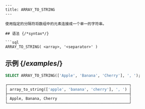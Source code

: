 ```
---
title: ARRAY_TO_STRING
---

使用指定的分隔符将数组中的元素连接成一个单一的字符串。

## 语法 {/*syntax*/}

```sql
ARRAY_TO_STRING( <array>, '<separator>' )
```

## 示例 {/*examples*/}

```sql
SELECT ARRAY_TO_STRING(['Apple', 'Banana', 'Cherry'], ', ');

┌──────────────────────────────────────────────────────┐
│ array_to_string(['apple', 'banana', 'cherry'], ', ') │
├──────────────────────────────────────────────────────┤
│ Apple, Banana, Cherry                                │
└──────────────────────────────────────────────────────┘
```
```